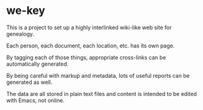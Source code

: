 # we-key
This is a project to set up a highly interlinked wiki-like web site for genealogy.

Each person, each document, each location, etc. has its own page.

By tagging each of those things, appropriate cross-links can be automatically generated.

By being careful with markup and metadata, lots of useful reports can be generated as well.

The data are all stored in plain text files and content is intended to be edited with Emacs, not online.
